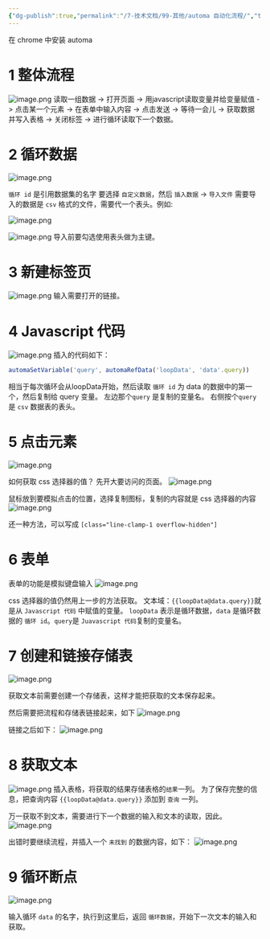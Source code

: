 ```yaml
---
{"dg-publish":true,"permalink":"/7-技术文档/99-其他/automa 自动化流程/","tags":["automa"]}
---
```



在 chrome 中安装 automa

# 1 整体流程
![image.png](https://nxl-tuchuang.oss-cn-beijing.aliyuncs.com/202409051027472.png)
读取一组数据 -> 打开页面 -> 用javascript读取变量并给变量赋值 -> 点击某一个元素 -> 在表单中输入内容 -> 点击发送 -> 等待一会儿 -> 获取数据并写入表格 -> 关闭标签 -> 进行循环读取下一个数据。

# 2 循环数据

![image.png](https://nxl-tuchuang.oss-cn-beijing.aliyuncs.com/202409051052080.png)

`循环 id` 是引用数据集的名字
要选择 `自定义数据`，然后 `插入数据` -> `导入文件`
需要导入的数据是 `csv` 格式的文件，需要代一个表头。例如:

![image.png](https://nxl-tuchuang.oss-cn-beijing.aliyuncs.com/202409051054031.png)

![image.png](https://nxl-tuchuang.oss-cn-beijing.aliyuncs.com/202409051054452.png)
导入前要勾选使用表头做为主键。

# 3 新建标签页
![image.png](https://nxl-tuchuang.oss-cn-beijing.aliyuncs.com/202409051057364.png)
输入需要打开的链接。

# 4 Javascript 代码
![image.png](https://nxl-tuchuang.oss-cn-beijing.aliyuncs.com/202409051056715.png)
插入的代码如下：
```javascript
automaSetVariable('query', automaRefData('loopData', 'data'.query))
```

相当于每次循环会从loopData开始，然后读取 `循环 id` 为 data 的数据中的第一个，然后复制给 query 变量。
左边那个`query` 是复制的变量名。
右侧按个`query` 是 `csv` 数据表的表头。

# 5 点击元素
![image.png](https://nxl-tuchuang.oss-cn-beijing.aliyuncs.com/202409051059554.png)

如何获取 css 选择器的值？
先开大要访问的页面。
![image.png](https://nxl-tuchuang.oss-cn-beijing.aliyuncs.com/202409051103166.png)

鼠标放到要模拟点击的位置，选择复制图标，复制的内容就是 css 选择器的内容
![image.png](https://nxl-tuchuang.oss-cn-beijing.aliyuncs.com/202409051106540.png)

还一种方法，可以写成 `[class="line-clamp-1 overflow-hidden"]`

# 6 表单
表单的功能是模拟键盘输入
![image.png](https://nxl-tuchuang.oss-cn-beijing.aliyuncs.com/202409051109448.png)

 css 选择器的值仍然用上一步的方法获取。
 文本域：`{{loopData@data.query}}`就是从 `Javascript 代码` 中赋值的变量。
 `loopData` 表示是循环数据，`data` 是循环数据的 `循环 id`。`query`是 `Juavascript 代码`复制的变量名。

# 7 创建和链接存储表
![image.png](https://nxl-tuchuang.oss-cn-beijing.aliyuncs.com/202409051115872.png)

获取文本前需要创建一个存储表，这样才能把获取的文本保存起来。

然后需要把流程和存储表链接起来，如下
![image.png](https://nxl-tuchuang.oss-cn-beijing.aliyuncs.com/202409051117131.png)

链接之后如下：
![image.png](https://nxl-tuchuang.oss-cn-beijing.aliyuncs.com/202409051117968.png)


# 8 获取文本

![image.png](https://nxl-tuchuang.oss-cn-beijing.aliyuncs.com/202409051114768.png)
插入表格，将获取的结果存储表格的`结果`一列。
为了保存完整的信息，把查询内容 `{{loopData@data.query}}` 添加到 `查询` 一列。

万一获取不到文本，需要进行下一个数据的输入和文本的读取，因此。
![image.png](https://nxl-tuchuang.oss-cn-beijing.aliyuncs.com/202409051120052.png)

出错时要继续流程，并插入一个 `未找到` 的数据内容，如下：
![image.png](https://nxl-tuchuang.oss-cn-beijing.aliyuncs.com/202409051120441.png)

# 9 循环断点

![image.png](https://nxl-tuchuang.oss-cn-beijing.aliyuncs.com/202409051121947.png)

输入循环 `data` 的名字，执行到这里后，返回 `循环数据`，开始下一次文本的输入和获取。